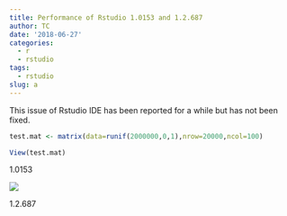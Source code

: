 ```yaml
---
title: Performance of Rstudio 1.0153 and 1.2.687
author: TC
date: '2018-06-27'
categories:
  - r
  - rstudio
tags:
  - rstudio
slug: a
---
```


This issue of Rstudio IDE has been reported for a while but has not been fixed.


```r
test.mat <- matrix(data=runif(2000000,0,1),nrow=20000,ncol=100)

View(test.mat)
```




1.0153

![](/post/2018-06-27-a_files/1.2.687.gif)

1.2.687

